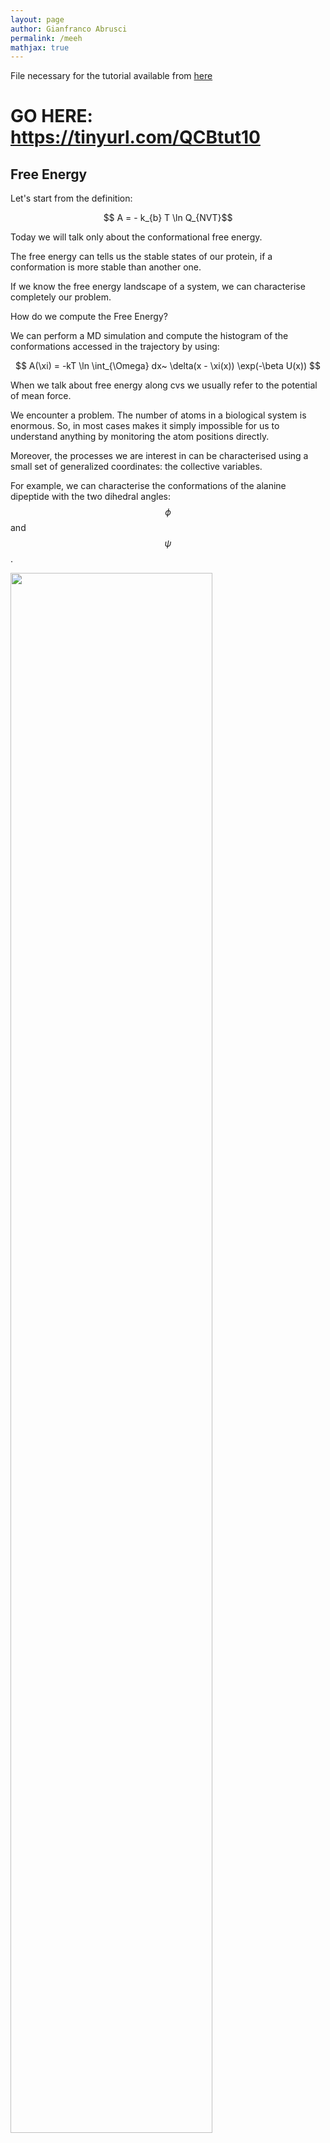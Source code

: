```yaml
---
layout: page
author: Gianfranco Abrusci
permalink: /meeh
mathjax: true
---
```

<script src="https://cdnjs.cloudflare.com/ajax/libs/mathjax/2.7.0/MathJax.js?config=TeX-AMS-MML_HTMLorMML" type="text/javascript"></script>

<!--
# Things necessary

<p align="center">
$$
\begin{align*}
V_b  & = \frac{1}{2} K_b (d_{ij}-d_b)^2\\
V_{id} & = K_{id} (\theta_{ijkl} - \theta_{id})\\
\end{align*}
$$
</p>

-->

File necessary for the tutorial available from
[here](https://drive.google.com/file/d/1wUbRA4DcF45X64JPOeyYoTy1lbCpG5s5/view?usp=sharing)

# GO HERE: https://tinyurl.com/QCBtut10


## Free Energy
Let's start from the definition:

<p align='center'>
$$ A = - k_{b} T \ln Q_{NVT}$$
</p>

Today we will talk only about the conformational free energy.

The free energy can tells us the stable states of our protein, if a conformation
is more stable than another one.

If we know the free energy landscape of a system, we can characterise
completely our problem.

<p class="prompt prompt-question"> How do we compute the Free Energy?</p>

We can perform a MD simulation and compute the histogram of the conformations
accessed in the trajectory by using:
<p align="center">
$$
A(\xi) = -kT \ln \int_{\Omega} dx~ \delta(x - \xi(x)) \exp(-\beta U(x))
$$
</p>

When we talk about free energy along cvs we usually refer to the potential of
mean force. 


We encounter a problem. The number of atoms in a biological system 
is enormous. So, in most cases makes it simply impossible for us
to understand anything by monitoring the atom positions directly.

Moreover, the processes we are interest in can be characterised using a small 
set of generalized coordinates: the collective variables. 





For example, we can characterise the conformations of the alanine dipeptide 
with the two dihedral angles: $$\phi$$ and $$\psi$$.

<IMG class="displayed" src="../../img/tut10/PMF-vacuum.png" width="80%"
height="80%" alt="">

There are several minima.


<p class="prompt prompt-question"> Let's plot the same plot from our plain MD
simulation. </p>

It means:
1. extract the $$\phi$$ (from CY to C);
1. extract the $$\psi$$ (from NT to N);
1. plot the two time series; 
1. do the histogram

<!--
why does it suck?

No ergodicity of our trajectory: lim t-> oo, and we did only 5 ns.
possible solution:
1. buy Anton
1. Wait ages
1. use some tricks. -> Enhanced sampling



Infinte number of methods/approaches

Today we will see some of them.

-->

## Colvar
A collective variable is  a function of the Cartesian coordinates.

Let's have a look at the [NAMD Userguide](https://www.ks.uiuc.edu/Research/namd/2.12/ug.pdf)



So, a generic colvar can be defined as:

```
colvar {
    name         bubu
    width        0.1
<type-dependent definition>
    distance {
        group1 { atom selection}
        group2 { atom selection}
}
bias {
    colvars what_colvar_to_biased
    bias_option

```

and in order  the NAMD conf file.

```
colvars                 on
colvarsConfig           colvarsA.in
```


<p class="prompt prompt-question">How to choose a colvar?</p>


## Metadynamics
It adds a history-dependent bias 
<p align="center">
$$ V_{G}(S,t) = w \sum_{t'=\tau_{G},2\tau_{G}}^t \exp\big(- \frac{(S-s(t'))^2}{2(\delta
s)^2}\big)$$
</p>
With this procedure, in a long simulation we can retrieve the Free-Energy
landscape:

$$
\lim_{t\to\infty} V_{G}(S,t) = - F(S) + C
$$

### Well-tempered metadynamics
An improved version to facilitate free-energy barrier crossing.
The collective variables are simulated at a higher temperature ($$T + \Delta
T$$), and the free energy is:

$$
F(S,t) = - \frac{T+\Delta T}{\Delta T} V_{G}(S,t)
$$

## Adaptive Biasing Force

<!--
The adaptive biasing force method is aimed at improving the
efficiency of molecular dynamics simulations in which the
potential energy surface is sampled ineffectively due to free-
energy barriers. In practice, these barriers appear as bottlenecks
in the dynamics of certain privileged coordinates that describe
the transitions between physically important states (transition
coordinates). They also cause the system to become trapped in
some states for durations exceeding the time scale of the
simulation, resulting in incomplete sampling.

The free energy along a transition coordinate can be seen as
a potential resulting from the average force acting along the
coordinate (i.e., the negative of the gradient of this potential),
hence the name potential of mean force.
 This average force is the quantity that is calculated
directly. Subsequently, this force is integrated to yield the
potential. The instantaneous force acting along the coordinate
may be decomposed into the sum of the average force (which
depends only on the value of the transition coordinate) and a
random force with zero average, reflecting fluctuations of all
other degrees of freedom.
 Hence, in a low-dimensional view of
the process, the transition coordinate evolves dynamically in its
time-independent potential of mean force, and this evolution is
driven by the random force. In many instances, the random
force can be satisfactorily approximated as diffusive, leading to a
simple physical picture in which the system diffuses along the
transition coordinate in the potential of mean force.
-->

The idea behind the adaptive biasing force algorithm is to
preserve most characteristics of this dynamics, including the
random fluctuating force, while flattening the potential of mean
force to remove free-energy barriers, and thus accelerate
transitions between states. This is done adaptively, without any
prior information about the potential of mean force. To
accomplish this, the instantaneous force acting along the
coordinate is calculated, and its running time average is
recorded, thus providing an on-the-fly estimate of the derivative
of the free energy at each point along the pathway. 

At the same
time, an external biasing force is applied, exactly canceling the
current estimate of the average force. Over time, as the estimate
converges to the average force at equilibrium, the total, biased
average force stabilizes at values very close to zero. Then, the
system experiences a nearly flat potential of mean force and
displays accelerated dynamics along the transition coordinate.

The fact that the biasing force is exactly equal to the mean force
is actually not crucial. What is important is that the biasing
force yields sufficiently uniform sampling of the transition
coordinate that the remaining barriers can be easily traversed in
response to thermal fluctuations.



## Further readings
Papers you may find interesting:


# Notes
